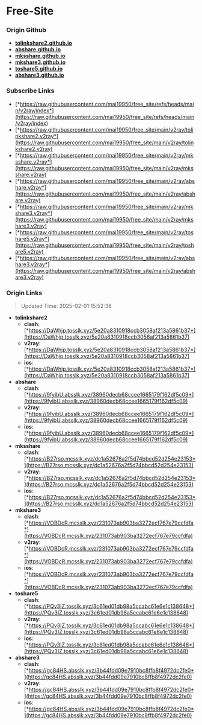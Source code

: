 # Free-Site

### Origin Github

- [**tolinkshare2.github.io**](https://github.com/tolinkshare2/tolinkshare2.github.io)
- [**abshare.github.io**](https://github.com/abshare/abshare.github.io)
- [**mksshare.github.io**](https://github.com/mksshare/mksshare.github.io)
- [**mkshare3.github.io**](https://github.com/mkshare3/mkshare3.github.io)
- [**toshare5.github.io**](https://github.com/toshare5/toshare5.github.io)
- [**abshare3.github.io**](https://github.com/abshare3/abshare3.github.io)

### Subscribe Links

- [*https://raw.githubusercontent.com/mai19950/free_site/refs/heads/main/v2ray/index*](https://raw.githubusercontent.com/mai19950/free_site/refs/heads/main/v2ray/index)
- [*https://raw.githubusercontent.com/mai19950/free_site/main/v2ray/tolinkshare2.v2ray*](https://raw.githubusercontent.com/mai19950/free_site/main/v2ray/tolinkshare2.v2ray)
- [*https://raw.githubusercontent.com/mai19950/free_site/main/v2ray/mksshare.v2ray*](https://raw.githubusercontent.com/mai19950/free_site/main/v2ray/mksshare.v2ray)
- [*https://raw.githubusercontent.com/mai19950/free_site/main/v2ray/abshare.v2ray*](https://raw.githubusercontent.com/mai19950/free_site/main/v2ray/abshare.v2ray)
- [*https://raw.githubusercontent.com/mai19950/free_site/main/v2ray/mkshare3.v2ray*](https://raw.githubusercontent.com/mai19950/free_site/main/v2ray/mkshare3.v2ray)
- [*https://raw.githubusercontent.com/mai19950/free_site/main/v2ray/toshare5.v2ray*](https://raw.githubusercontent.com/mai19950/free_site/main/v2ray/toshare5.v2ray)
- [*https://raw.githubusercontent.com/mai19950/free_site/main/v2ray/abshare3.v2ray*](https://raw.githubusercontent.com/mai19950/free_site/main/v2ray/abshare3.v2ray)

### Origin Links

> Updated Time: 2025-02-01 15:52:38

- **tolinkshare2**
  - **clash**: [*https://DaWhjp.tosslk.xyz/5e20a8310918ccb3058af213a5861b37*](https://DaWhjp.tosslk.xyz/5e20a8310918ccb3058af213a5861b37)
  - **v2ray**: [*https://DaWhjp.tosslk.xyz/5e20a8310918ccb3058af213a5861b37*](https://DaWhjp.tosslk.xyz/5e20a8310918ccb3058af213a5861b37)
  - **ios**: [*https://DaWhjp.tosslk.xyz/5e20a8310918ccb3058af213a5861b37*](https://DaWhjp.tosslk.xyz/5e20a8310918ccb3058af213a5861b37)
- **abshare**
  - **clash**: [*https://9fyibU.absslk.xyz/38960decb68ccee1665179f162df5c09*](https://9fyibU.absslk.xyz/38960decb68ccee1665179f162df5c09)
  - **v2ray**: [*https://9fyibU.absslk.xyz/38960decb68ccee1665179f162df5c09*](https://9fyibU.absslk.xyz/38960decb68ccee1665179f162df5c09)
  - **ios**: [*https://9fyibU.absslk.xyz/38960decb68ccee1665179f162df5c09*](https://9fyibU.absslk.xyz/38960decb68ccee1665179f162df5c09)
- **mksshare**
  - **clash**: [*https://B27rso.mcsslk.xyz/dc1a52676a2f5d74bbcd52d254e23153*](https://B27rso.mcsslk.xyz/dc1a52676a2f5d74bbcd52d254e23153)
  - **v2ray**: [*https://B27rso.mcsslk.xyz/dc1a52676a2f5d74bbcd52d254e23153*](https://B27rso.mcsslk.xyz/dc1a52676a2f5d74bbcd52d254e23153)
  - **ios**: [*https://B27rso.mcsslk.xyz/dc1a52676a2f5d74bbcd52d254e23153*](https://B27rso.mcsslk.xyz/dc1a52676a2f5d74bbcd52d254e23153)
- **mkshare3**
  - **clash**: [*https://VOBDcR.mcsslk.xyz/231073ab903ba3272ecf767e79ccfdfa*](https://VOBDcR.mcsslk.xyz/231073ab903ba3272ecf767e79ccfdfa)
  - **v2ray**: [*https://VOBDcR.mcsslk.xyz/231073ab903ba3272ecf767e79ccfdfa*](https://VOBDcR.mcsslk.xyz/231073ab903ba3272ecf767e79ccfdfa)
  - **ios**: [*https://VOBDcR.mcsslk.xyz/231073ab903ba3272ecf767e79ccfdfa*](https://VOBDcR.mcsslk.xyz/231073ab903ba3272ecf767e79ccfdfa)
- **toshare5**
  - **clash**: [*https://PQv3IZ.tosslk.xyz/3c61ed01db98a5ccabc61e6e1c138648*](https://PQv3IZ.tosslk.xyz/3c61ed01db98a5ccabc61e6e1c138648)
  - **v2ray**: [*https://PQv3IZ.tosslk.xyz/3c61ed01db98a5ccabc61e6e1c138648*](https://PQv3IZ.tosslk.xyz/3c61ed01db98a5ccabc61e6e1c138648)
  - **ios**: [*https://PQv3IZ.tosslk.xyz/3c61ed01db98a5ccabc61e6e1c138648*](https://PQv3IZ.tosslk.xyz/3c61ed01db98a5ccabc61e6e1c138648)
- **abshare3**
  - **clash**: [*https://gc84HS.absslk.xyz/3b44fdd09e7910bc8ffb8f4972dc2fe0*](https://gc84HS.absslk.xyz/3b44fdd09e7910bc8ffb8f4972dc2fe0)
  - **v2ray**: [*https://gc84HS.absslk.xyz/3b44fdd09e7910bc8ffb8f4972dc2fe0*](https://gc84HS.absslk.xyz/3b44fdd09e7910bc8ffb8f4972dc2fe0)
  - **ios**: [*https://gc84HS.absslk.xyz/3b44fdd09e7910bc8ffb8f4972dc2fe0*](https://gc84HS.absslk.xyz/3b44fdd09e7910bc8ffb8f4972dc2fe0)
